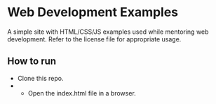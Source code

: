 # Web Development Examples

A simple site with HTML/CSS/JS examples used while mentoring web development. Refer to the license file for appropriate usage. 

## How to run 

* Clone this repo.
* * Open the index.html file in a browser.